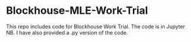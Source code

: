 # Blockhouse-MLE-Work-Trial

This repo includes code for Blockhouse Work Trial. The code is in Jupyter NB. I have also provided a .py version of the code.
